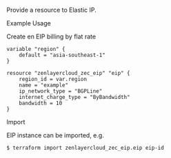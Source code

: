 Provide a resource to Elastic IP.

Example Usage

Create en EIP billing by flat rate
```hcl
variable "region" {
	default = "asia-southeast-1"
}

resource "zenlayercloud_zec_eip" "eip" {
	region_id = var.region
	name = "example"
	ip_network_type = "BGPLine"
	internet_charge_type = "ByBandwidth"
	bandwidth = 10
}
```

Import

EIP instance can be imported, e.g.

```
$ terraform import zenlayercloud_zec_eip.eip eip-id
```

